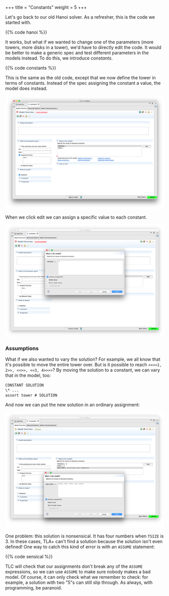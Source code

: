 +++
title = "Constants"
weight = 5
+++

Let's go back to our old Hanoi solver. As a refresher, this is the code we started with.

{{% code hanoi %}}

It works, but what if we wanted to change one of the parameters (more towers, more disks in a tower), we'd have to directly edit the code. It would be better to make a generic spec and test different parameters in the models instead. To do this, we introduce _constants_.

{{% code constants %}}

This is the same as the old code, except that we now define the tower in terms of constants. Instead of the spec assigning the constant a value, the model does instead.

![](img/show.png)

When we click edit we can assign a specific value to each constant.

![](img/edit.png)


### Assumptions

What if we also wanted to vary the solution? For example, we all know that it's possible to move the entire tower over. But is it possible to reach `<<<<1, 2>>, <<>>, <<3, 4>>>>`? By moving the solution to a constant, we can vary that in the model, too:

``` tla
CONSTANT SOLUTION
\* ...
assert tower # SOLUTION
```

And now we can put the new solution in an ordinary assignment:

![](img/solution.png)

One problem: this solution is nonsensical. It has four numbers when `TSIZE` is 3. In these cases, TLA+ can't find a solution because the solution isn't even defined! One way to catch this kind of error is with an `ASSUME` statement:

{{% code sensical %}}

TLC will check that our assignments don't break any of the `ASSUME` expressions, so we can use `ASSUME` to make sure nobody makes a bad model. Of course, it can only check what we remember to check: for example, a solution with two "5"s can still slip through. As always, with programming, be paranoid.
